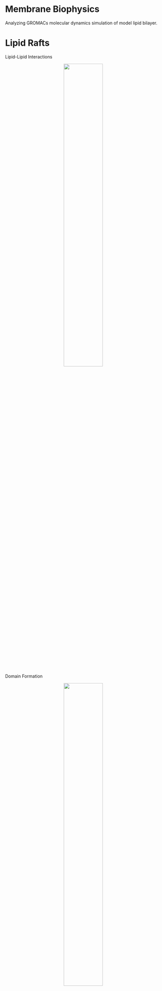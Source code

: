 # Membrane Biophysics
Analyzing GROMACs molecular dynamics simulation of model lipid bilayer. 

# Lipid Rafts

Lipid-Lipid Interactions
<p align="center">
  <img width="50%" src="https://github.com/kelleypa/Membrane-Biophysics/assets/107891103/8ebff236-7e70-49c2-a3db-0c0f39fcebee">
</p>


Domain Formation
<p align="center">
  <img width="50%" src="https://github.com/kelleypa/Membrane-Biophysics/assets/107891103/f5f150d8-c8ca-4cfe-9035-dec9d378111d">
</p>

Lipid Rafts

![](https://github.com/kelleypa/Membrane-Biophysics/blob/main/rafts_trimmed_enhanced_reduced.gif)


# Martini Course-Grained Simulation

![martinilipids](https://github.com/kelleypa/Membrane-Biophysics/assets/107891103/13d73afd-5c69-4210-a9b1-a16c3c92f686)


# Domain Determination Method
![image](https://github.com/kelleypa/Membrane-Biophysics/assets/107891103/073fc234-1473-4ece-a38d-fd835e18f035)

## Probability of Combinations wiht Repetition of 3 different Species of Lipids 
![image](https://github.com/kelleypa/Membrane-Biophysics/assets/107891103/b79f142c-9c0e-4ef2-9fa8-12c088396484)
### Raft-Like (red) Non-raft Like (blue)
![image](https://github.com/kelleypa/Membrane-Biophysics/assets/107891103/2ea9730d-beb4-4bd6-9f9c-05a953d6ce28)


## Example
![DDanimation](https://github.com/kelleypa/Membrane-Biophysics/assets/107891103/8121407f-6c4a-41fb-ad1b-078fa39f89bb)
### End Result
![image](https://github.com/kelleypa/Membrane-Biophysics/assets/107891103/936ff4e1-3411-478d-9f5f-631a1978878a)
## Window Size 
![image](https://github.com/kelleypa/Membrane-Biophysics/assets/107891103/b9a04343-fdba-4e7c-92b9-2a1d94ff2053)


# CG Simulation of Effect of Monounsaturated (POPC) vs Polyunsaturated (PDPC) Lipids
### Domains @ 6 $\mu$s
![image](https://github.com/kelleypa/Membrane-Biophysics/assets/107891103/900b1030-e62d-4b50-b6c7-4acca96e2eb8)

